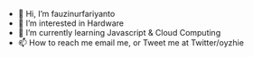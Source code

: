 - 👋 Hi, I’m fauzinurfariyanto
- 👀 I’m interested in Hardware
- 🌱 I’m currently learning Javascript & Cloud Computing
- 📫 How to reach me  email me, or Tweet me at Twitter/oyzhie

<!---
fauzinurfariyanto/fauzinurfariyanto is a ✨ special ✨ repository because its `README.md` (this file) appears on your GitHub profile.
You can click the Preview link to take a look at your changes.
--->
